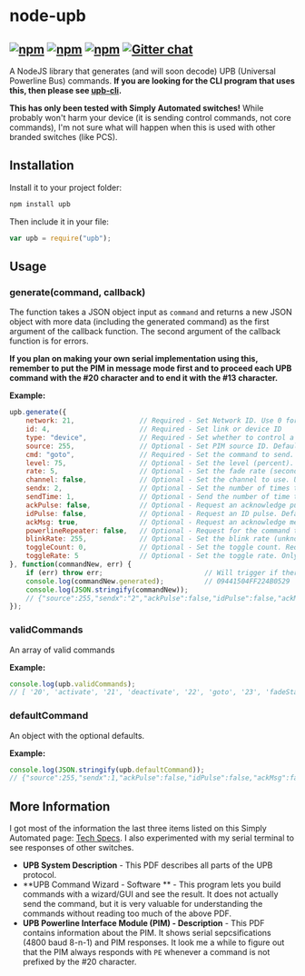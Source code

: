 node-upb
========
[![npm](http://img.shields.io/npm/v/upb.svg?style=flat-square)](https://www.npmjs.org/package/upb) [![npm](http://img.shields.io/npm/dm/node-upb.svg?style=flat-square)](https://www.npmjs.org/package/upb) [![npm](http://img.shields.io/npm/l/upb.svg?style=flat-square)](https://github.com/DaAwesomeP/node-upb/blob/master/LICENSE) [![Gitter chat](https://badges.gitter.im/DaAwesomeP/node-upb.png?style=flat-square)](https://gitter.im/DaAwesomeP/node-upb)
---

A NodeJS library that generates (and will soon decode) UPB (Universal Powerline Bus) commands. **If you are looking for the CLI program that uses this, then please see [upb-cli](https://github.com/DaAwesomeP/upb-cli/).**

**This has only been tested with Simply Automated switches!** While probably won't harm your device (it is sending control commands, not core commands), I'm not sure what will happen when this is used with other branded switches (like PCS).

## Installation
Install it to your project folder:
```bash
npm install upb
```
Then include it in your file:
```javascript
var upb = require("upb");
```

## Usage

### generate(command, callback)
The function takes a JSON object input as `command` and returns a new JSON object with more data (including the generated command) as the first argument of the callback function. The second argument of the callback function is for errors.

**If you plan on making your own serial implementation using this, remember to put the PIM in message mode first and to proceed each UPB command with the #20 character and to end it with the #13 character.**

**Example:**
```javascript
upb.generate({
	network: 21, 				// Required - Set Network ID. Use 0 for the global network (controls all devices)
	id: 4,						// Required - Set link or device ID
	type: "device",				// Required - Set whether to control a link or device
	source: 255,				// Optional - Set PIM source ID. Defaults to 255, which is almost always fine.
	cmd: "goto",				// Required - Set the command to send. You may also use the command numbers associated with those commands.
	level: 75,					// Optional - Set the level (percent). Accepts values 0 through 100. Required with goto and fade start. Only applies to goto, fadeStart, fadeStop, and toggle. Otherwise this will be ignored.
	rate: 5,					// Optional - Set the fade rate (seconds). Use false for instant on. Only applies to goto, fadeStart, and toggle. Otherwise  this will be ignored. Defaults to device settings.
	channel: false, 			// Optional - Set the channel to use. Use false for default. Only applies to goto, fadeStart, blink, and toggle. Otherwise this will be ignored. Only works on some devices. Defaults to off (command not sent).
	sendx: 2,					// Optional - Set the number of times to send the command. Accepts numbers 1 through 4. Defaults to 1.
	sendTime: 1,				// Optional - Send the number of time this command is sent out of the total (sendx). NOTE: THE PIM WILL AUTOMATICALLY SEND THE CORRECT NUMBER OF COMMANDS! So, this is only useful for display commands and not sending them. Accepts numbers 1 through 4. Cannot be greater than sendx. Defaults to 1.
	ackPulse: false,			// Optional - Request an acknowledge pulse. Defaults to false.
	idPulse: false, 			// Optional - Request an ID pulse. Defaults to false.
	ackMsg: true,  				// Optional - Request an acknowledge message. Defaults to false.
	powerlineRepeater: false,	// Optional - Request for the command to go through a powerline repeater. Set or numbers 1, 2, 4, or false. Defaults to false.
	blinkRate: 255,				// Optional - Set the blink rate (unknown unit). USE CAUTION WITH LOW NUMBERS! I'm not sure what unit this is in. Accepts values 1 through 255. Required for blink. Only applies to blink. Otherwise this will be ignored.
	toggleCount: 0,				// Optional - Set the toggle count. Required for toggle. Only applies to toggle. Otherwise this will be ignored.
	toggleRate: 5				// Optional - Set the toggle rate. Only applies to toggle. Otherwise this will be ignored. Defaults to 0.5.
}, function(commandNew, err) {
	if (err) throw err;							// Will trigger if there is an error in the supplied data
	console.log(commandNew.generated);			// 09441504FF224B0529
	console.log(JSON.stringify(commandNew));
	// {"source":255,"sendx":"2","ackPulse":false,"idPulse":false,"ackMsg":true,"powerlineRepeater":false,"sendTime":1,"network":"21","id":"4","type":"device","cmd":"goto","level":"75","rate":"5","ctrlWord":{"byte1":0,"byte2":9,"byte3":4,"byte4":4},"words":9,"hex":{"network":"15","id":"4","source":"ff","msg":"22","level":"4b","rate":"5","ctrlWord":{"byte1":"0","byte2":"9","byte3":"4","byte4":"4","fullByte1":"09","fullByte2":"44"}},"msg":22,"generated":"09441504FF224B0529","checksum":"29"}
});
```

### validCommands
An array of valid commands

**Example:**
```javascript
console.log(upb.validCommands);
// [ '20', 'activate', '21', 'deactivate', '22', 'goto', '23', 'fadeStart', '24', 'fadeStop', '25', 'blink', '27', 'toggle' ]
```
### defaultCommand
An object with the optional defaults.

**Example:**
```javascript
console.log(JSON.stringify(upb.defaultCommand));
// {"source":255,"sendx":1,"ackPulse":false,"idPulse":false,"ackMsg":false,"powerlineRepeater":false,"sendTime":1}
```

## More Information

I got most of the information the last three items listed on this Simply Automated page: [Tech Specs](http://www.simply-automated.com/tech_specs/). I also experimented with my serial terminal to see responses of other switches.
 - **UPB System Description** - This PDF describes all parts of the UPB protocol.
 - **UPB Command Wizard - Software ** - This program lets you build commands with a wizard/GUI and see the result. It does not actually send the command, but it is very valuable for understanding the commands without reading too much of the above PDF.
 - **UPB Powerline Interface Module (PIM) - Description** - This PDF contains information about the PIM. It shows serial sepcsifications (4800 baud 8-n-1) and PIM responses. It look me a while to figure out that the PIM always responds with `PE` whenever a command is not prefixed by the #20 character.

